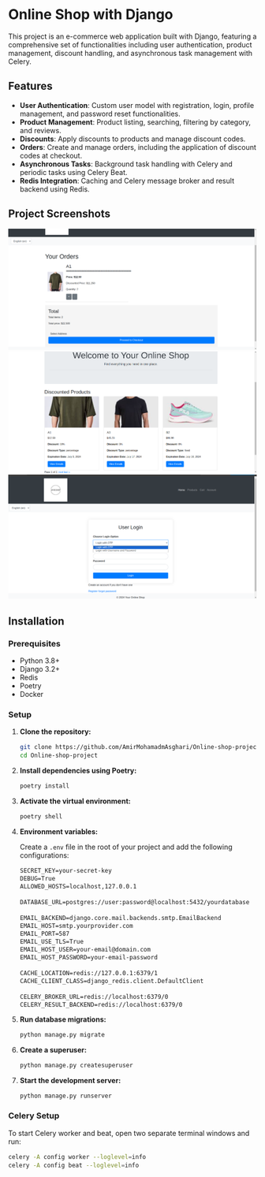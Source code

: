 # Online Shop with Django

This project is an e-commerce web application built with Django, featuring a comprehensive set of functionalities including user authentication, product management, discount handling, and asynchronous task management with Celery. 

## Features

- **User Authentication**: Custom user model with registration, login, profile management, and password reset functionalities.
- **Product Management**: Product listing, searching, filtering by category, and reviews.
- **Discounts**: Apply discounts to products and manage discount codes.
- **Orders**: Create and manage orders, including the application of discount codes at checkout.
- **Asynchronous Tasks**: Background task handling with Celery and periodic tasks using Celery Beat.
- **Redis Integration**: Caching and Celery message broker and result backend using Redis.

## Project Screenshots

![Screenshot 1](assets/images/cart.png)
![Screenshot 2](assets/images/homepage.png)
![Screenshot 3](assets/images/login.png)


## Installation

### Prerequisites

- Python 3.8+
- Django 3.2+
- Redis
- Poetry
- Docker

### Setup

1. **Clone the repository:**

    ```sh
    git clone https://github.com/AmirMohamadmAsghari/Online-shop-project.git
    cd Online-shop-project
    ```

2. **Install dependencies using Poetry:**

    ```sh
    poetry install
    ```

3. **Activate the virtual environment:**

    ```sh
    poetry shell
    ```

4. **Environment variables:**

    Create a `.env` file in the root of your project and add the following configurations:

    
    ```env
    SECRET_KEY=your-secret-key
    DEBUG=True
    ALLOWED_HOSTS=localhost,127.0.0.1

    DATABASE_URL=postgres://user:password@localhost:5432/yourdatabase

    EMAIL_BACKEND=django.core.mail.backends.smtp.EmailBackend
    EMAIL_HOST=smtp.yourprovider.com
    EMAIL_PORT=587
    EMAIL_USE_TLS=True
    EMAIL_HOST_USER=your-email@domain.com
    EMAIL_HOST_PASSWORD=your-email-password

    CACHE_LOCATION=redis://127.0.0.1:6379/1
    CACHE_CLIENT_CLASS=django_redis.client.DefaultClient

    CELERY_BROKER_URL=redis://localhost:6379/0
    CELERY_RESULT_BACKEND=redis://localhost:6379/0
    ```

5. **Run database migrations:**

    ```sh
    python manage.py migrate
    ```

6. **Create a superuser:**

    ```sh
    python manage.py createsuperuser
    ```

7. **Start the development server:**

    ```sh
    python manage.py runserver
    ```

### Celery Setup

To start Celery worker and beat, open two separate terminal windows and run:

```sh
celery -A config worker --loglevel=info
celery -A config beat --loglevel=info
